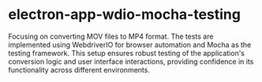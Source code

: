 # electron-app-wdio-mocha-testing
 Focusing on converting MOV files to MP4 format. The tests are implemented using WebdriverIO for browser automation and Mocha as the testing framework. This setup ensures robust testing of the application's conversion logic and user interface interactions, providing confidence in its functionality across different environments.
